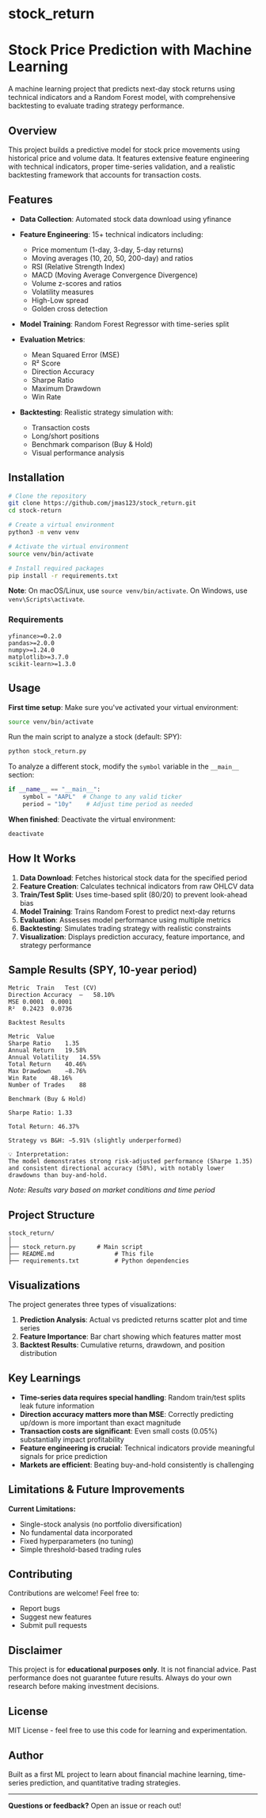 # stock_return
# Stock Price Prediction with Machine Learning

A machine learning project that predicts next-day stock returns using technical indicators and a Random Forest model, with comprehensive backtesting to evaluate trading strategy performance.

## Overview

This project builds a predictive model for stock price movements using historical price and volume data. It features extensive feature engineering with technical indicators, proper time-series validation, and a realistic backtesting framework that accounts for transaction costs.

## Features

- **Data Collection**: Automated stock data download using yfinance
- **Feature Engineering**: 15+ technical indicators including:
  - Price momentum (1-day, 3-day, 5-day returns)
  - Moving averages (10, 20, 50, 200-day) and ratios
  - RSI (Relative Strength Index)
  - MACD (Moving Average Convergence Divergence)
  - Volume z-scores and ratios
  - Volatility measures
  - High-Low spread
  - Golden cross detection
  
- **Model Training**: Random Forest Regressor with time-series split
- **Evaluation Metrics**:
  - Mean Squared Error (MSE)
  - R² Score
  - Direction Accuracy
  - Sharpe Ratio
  - Maximum Drawdown
  - Win Rate
  
- **Backtesting**: Realistic strategy simulation with:
  - Transaction costs
  - Long/short positions
  - Benchmark comparison (Buy & Hold)
  - Visual performance analysis

## Installation

```bash
# Clone the repository
git clone https://github.com/jmas123/stock_return.git
cd stock-return

# Create a virtual environment
python3 -m venv venv

# Activate the virtual environment
source venv/bin/activate

# Install required packages
pip install -r requirements.txt
```

**Note**: On macOS/Linux, use `source venv/bin/activate`. On Windows, use `venv\Scripts\activate`.

### Requirements

```
yfinance>=0.2.0
pandas>=2.0.0
numpy>=1.24.0
matplotlib>=3.7.0
scikit-learn>=1.3.0
```

## Usage

**First time setup**: Make sure you've activated your virtual environment:
```bash
source venv/bin/activate
```

Run the main script to analyze a stock (default: SPY):

```bash
python stock_return.py
```

To analyze a different stock, modify the `symbol` variable in the `__main__` section:

```python
if __name__ == "__main__":
    symbol = "AAPL"  # Change to any valid ticker
    period = "10y"    # Adjust time period as needed
```

**When finished**: Deactivate the virtual environment:
```bash
deactivate
```

## How It Works

1. **Data Download**: Fetches historical stock data for the specified period
2. **Feature Creation**: Calculates technical indicators from raw OHLCV data
3. **Train/Test Split**: Uses time-based split (80/20) to prevent look-ahead bias
4. **Model Training**: Trains Random Forest to predict next-day returns
5. **Evaluation**: Assesses model performance using multiple metrics
6. **Backtesting**: Simulates trading strategy with realistic constraints
7. **Visualization**: Displays prediction accuracy, feature importance, and strategy performance

## Sample Results (SPY, 10-year period)

```
Metric	Train	Test (CV)
Direction Accuracy	—	58.10%
MSE	0.0001	0.0001
R²	0.2423	0.0736

Backtest Results

Metric	Value
Sharpe Ratio	1.35
Annual Return	19.58%
Annual Volatility	14.55%
Total Return	40.46%
Max Drawdown	−8.76%
Win Rate	48.16%
Number of Trades	88

Benchmark (Buy & Hold)

Sharpe Ratio: 1.33

Total Return: 46.37%

Strategy vs B&H: −5.91% (slightly underperformed)

💡 Interpretation:
The model demonstrates strong risk-adjusted performance (Sharpe 1.35) and consistent directional accuracy (58%), with notably lower drawdowns than buy-and-hold.
```

*Note: Results vary based on market conditions and time period*

## Project Structure

```
stock_return/
│
├── stock_return.py      # Main script
├── README.md                 # This file
├── requirements.txt          # Python dependencies
```

## Visualizations

The project generates three types of visualizations:

1. **Prediction Analysis**: Actual vs predicted returns scatter plot and time series
2. **Feature Importance**: Bar chart showing which features matter most
3. **Backtest Results**: Cumulative returns, drawdown, and position distribution

## Key Learnings

- **Time-series data requires special handling**: Random train/test splits leak future information
- **Direction accuracy matters more than MSE**: Correctly predicting up/down is more important than exact magnitude
- **Transaction costs are significant**: Even small costs (0.05%) substantially impact profitability
- **Feature engineering is crucial**: Technical indicators provide meaningful signals for price prediction
- **Markets are efficient**: Beating buy-and-hold consistently is challenging

## Limitations & Future Improvements

**Current Limitations:**
- Single-stock analysis (no portfolio diversification)
- No fundamental data incorporated
- Fixed hyperparameters (no tuning)
- Simple threshold-based trading rules

## Contributing

Contributions are welcome! Feel free to:
- Report bugs
- Suggest new features
- Submit pull requests

## Disclaimer

This project is for **educational purposes only**. It is not financial advice. Past performance does not guarantee future results. Always do your own research before making investment decisions.

## License

MIT License - feel free to use this code for learning and experimentation.

## Author

Built as a first ML project to learn about financial machine learning, time-series prediction, and quantitative trading strategies.

---

**Questions or feedback?** Open an issue or reach out!